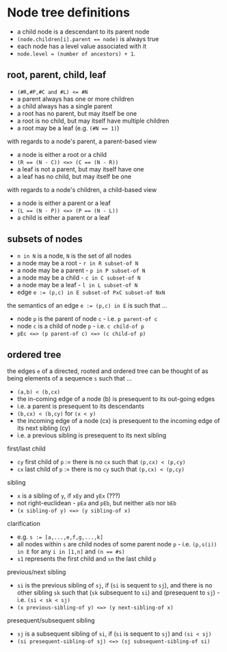 
<!-- ======================================================================= -->
# Node tree definitions

* a child node is a descendant to its parent node
* `(node.children[i].parent == node)` is always true
* each node has a level value associated with it
* `node.level = (number of ancestors) + 1`.

<!-- ======================================================================= -->
## root, parent, child, leaf

* `(#R,#P,#C and #L) <= #N`
* a parent always has one or more children
* a child always has a single parent
* a root has no parent, but may itself be one
* a root is no child, but may itself have multiple children
* a root may be a leaf (e.g. `(#N == 1)`)

with regards to a node's parent, a parent-based view

* a node is either a root or a child
* `(R == (N - C)) <=> (C == (N - R))`
* a leaf is not a parent, but may itself have one
* a leaf has no child, but may itself be one

with regards to a node's children, a child-based view

* a node is either a parent or a leaf
* `(L == (N - P)) <=> (P == (N - L))`
* a child is either a parent or a leaf

<!-- ======================================================================= -->
## subsets of nodes

* `n in N` is a node, `N` is the set of all nodes
* a node may be a root - `r in R subset-of N`
* a node may be a parent - `p in P subset-of N`
* a node may be a child - `c in C subset-of N`
* a node may be a leaf - `l in L subset-of N`
* edge `e := (p,c) in E subset-of PxC subset-of NxN`

the semantics of an edge `e := (p,c) in E` is such that ...

* node `p` is the parent of node `c` - i.e. `p parent-of c`
* node `c` is a child of node `p` - i.e. `c child-of p`
* `pEc <=> (p parent-of c) <=> (c child-of p)`

<!-- ======================================================================= -->
## ordered tree

the edges `e` of a directed, rooted and ordered tree can be thought of as
being elements of a sequence `s` such that ...

* `(a,b) < (b,cx)`
* the in-coming edge of a node (b)
  is presequent to its out-going edges
* i.e. a parent is presequent to its descendants
* `(b,cx) < (b,cy)` for `(x < y)`
* the incoming edge of a node (cx)
  is presequent to the incoming edge of its next sibling (cy)
* i.e. a previous sibling is presequent to its next sibling

first/last child

* `cy` first child of `p` := there is no `cx` such that `(p,cx) < (p,cy)`
* `cx` last child of `p` := there is no `cy` such that `(p,cx) < (p,cy)`

sibling

* `x` is a sibling of `y`, if `xEy` and `yEx` (???)
* not right-euclidean - `pEa` and `pEb`, but neither `aEb` nor `bEb`
* `(x sibling-of y) <=> (y sibling-of x)`

clarification

* e.g. `s := [a,...,e,f,g,...,k]`
* all nodes within `s` are child nodes of some parent node `p` -
  i.e. `(p,s(i)) in E` for any `i in [1,n]` and `(n == #s)`
* `s1` represents the first child and `sn` the last child `p`

previous/next sibling

* `si` is the previous sibling of `sj`,
  if (`si` is sequent to `sj`), and there is no other sibling `sk` such that
  (`sk` subsequent to `si`) and (presequent to `sj`) - i.e. `(si < sk < sj)`
* `(x previous-sibling-of y) <=> (y next-sibling-of x)`

presequent/subsequent sibling

* `sj` is a subsequent sibling of `si`,
  if (`si` is sequent to `sj`) and `(si < sj)`
* `(si presequent-sibling-of sj) <=> (sj subsequent-sibling-of si)`
